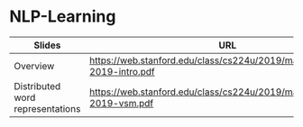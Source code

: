# NLP-Learning


| Slides | URL |
| ------------- | ------------- | 
| Overview | https://web.stanford.edu/class/cs224u/2019/materials/cs224u-2019-intro.pdf  |
| Distributed word representations  | https://web.stanford.edu/class/cs224u/2019/materials/cs224u-2019-vsm.pdf  |
